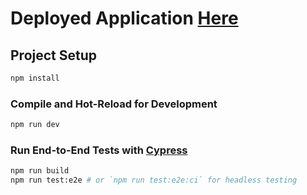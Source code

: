

# Deployed Application [Here](https://am96.netlify.app/) 


## Project Setup

```sh
npm install
```

### Compile and Hot-Reload for Development

```sh
npm run dev
```




### Run End-to-End Tests with [Cypress](https://www.cypress.io/)

```sh
npm run build
npm run test:e2e # or `npm run test:e2e:ci` for headless testing
```



